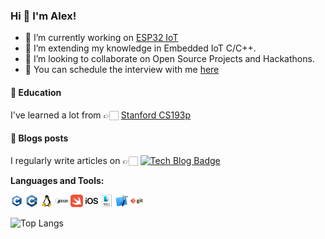 ### Hi 👋 I'm Alex!

- 🔭 I’m currently working on [ESP32 IoT](https://github.com/alimovlex/ESP32) 
- 🌱 I’m extending my knowledge in Embedded IoT C/C++.
- 👯 I’m looking to collaborate on Open Source Projects and Hackathons.
- 💬 You can schedule the interview with me [here](https://calendly.com/alimovlex/interview)
#### 📄 Education 
I've learned a lot from 👉🏻 [Stanford CS193p](https://github.com/duliodenis/cs193p-Fall-2017)

#### 📝 Blogs posts
I regularly write articles on 👉🏻 [![Tech Blog Badge](http://img.shields.io/badge/-Tech%20blog-black?style=flat-square&logo=blogger&logoColor=white&link=https://lena-chamna.netlify.app/)](https://alimovlex.medium.com/)

**Languages and Tools:**  

<code><img height="20" src="https://raw.githubusercontent.com/github/explore/80688e429a7d4ef2fca1e82350fe8e3517d3494d/topics/c/c.png"></code>
<code><img height="20" src="https://raw.githubusercontent.com/github/explore/80688e429a7d4ef2fca1e82350fe8e3517d3494d/topics/cpp/cpp.png"></code>
<code><img height="20" src="https://raw.githubusercontent.com/github/explore/80688e429a7d4ef2fca1e82350fe8e3517d3494d/topics/linux/linux.png"></code>
<code><img height="20" src="https://raw.githubusercontent.com/github/explore/80688e429a7d4ef2fca1e82350fe8e3517d3494d/topics/bash/bash.png"></code>
<code><img height="20" src="https://raw.githubusercontent.com/github/explore/80688e429a7d4ef2fca1e82350fe8e3517d3494d/topics/swift/swift.png"></code>
<code><img height="20" src="https://raw.githubusercontent.com/github/explore/80688e429a7d4ef2fca1e82350fe8e3517d3494d/topics/ios/ios.png"></code>
<code><img height="20" src="https://raw.githubusercontent.com/github/explore/80688e429a7d4ef2fca1e82350fe8e3517d3494d/topics/macos/macos.png"></code>
<code><img height="20" src="https://raw.githubusercontent.com/github/explore/80688e429a7d4ef2fca1e82350fe8e3517d3494d/topics/xcode/xcode.png"></code>
<code><img height="20" src="https://raw.githubusercontent.com/github/explore/80688e429a7d4ef2fca1e82350fe8e3517d3494d/topics/git/git.png"></code>

![Top Langs](https://github-readme-stats.vercel.app/api/top-langs/?username=alimovlex&layout=compact)
